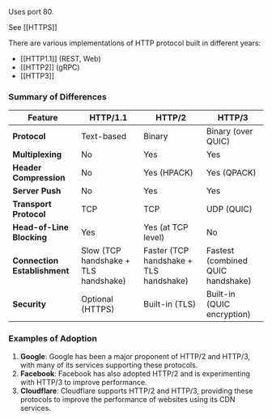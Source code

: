 Uses port 80.

See [[HTTPS]]

There are various implementations of HTTP protocol built in different years:

- [[HTTP1.1]] (REST, Web)
- [[HTTP2]] (gRPC)
- [[HTTP3]]

### Summary of Differences

| Feature                   | HTTP/1.1                         | HTTP/2                              | HTTP/3                              |
|---------------------------|----------------------------------|-------------------------------------|-------------------------------------|
| **Protocol**              | Text-based                       | Binary                              | Binary (over QUIC)                  |
| **Multiplexing**          | No                               | Yes                                 | Yes                                 |
| **Header Compression**    | No                               | Yes (HPACK)                         | Yes (QPACK)                         |
| **Server Push**           | No                               | Yes                                 | Yes                                 |
| **Transport Protocol**    | TCP                              | TCP                                 | UDP (QUIC)                          |
| **Head-of-Line Blocking** | Yes                              | Yes (at TCP level)                  | No                                  |
| **Connection Establishment** | Slow (TCP handshake + TLS handshake) | Faster (TCP handshake + TLS handshake) | Fastest (combined QUIC handshake)   |
| **Security**              | Optional (HTTPS)                 | Built-in (TLS)                      | Built-in (QUIC encryption)          |

### Examples of Adoption

1. **Google**: Google has been a major proponent of HTTP/2 and HTTP/3, with many of its services supporting these protocols.
2. **Facebook**: Facebook has also adopted HTTP/2 and is experimenting with HTTP/3 to improve performance.
3. **Cloudflare**: Cloudflare supports HTTP/2 and HTTP/3, providing these protocols to improve the performance of websites using its CDN services.
